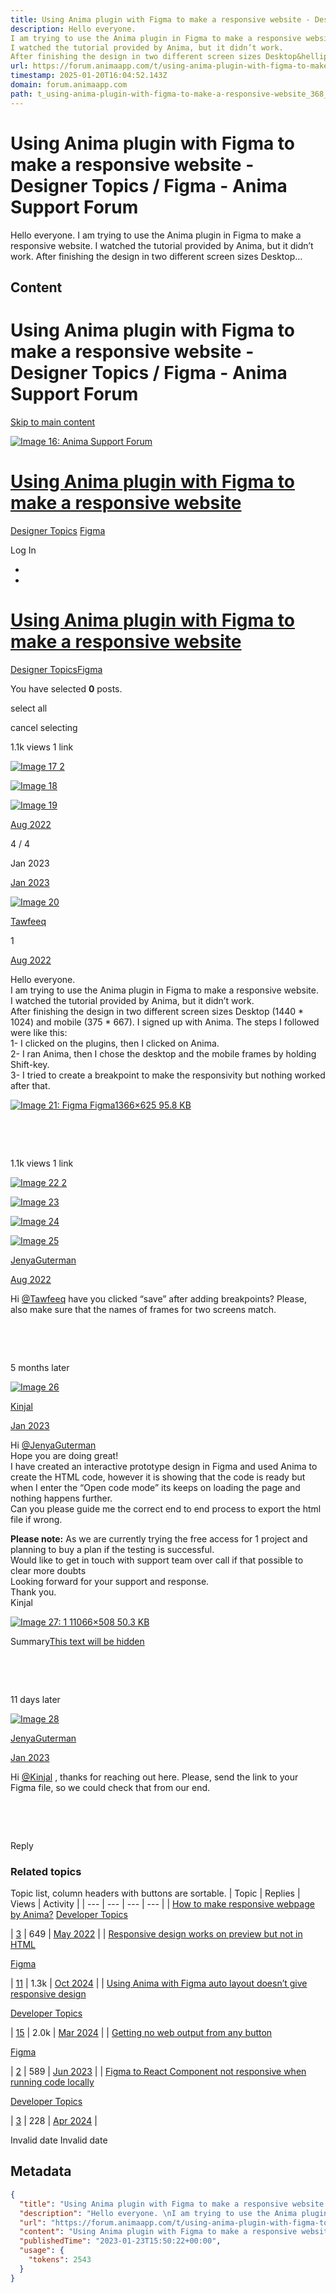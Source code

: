 ```yaml
---
title: Using Anima plugin with Figma to make a responsive website - Designer Topics / Figma - Anima Support Forum
description: Hello everyone. 
I am trying to use the Anima plugin in Figma to make a responsive website. 
I watched the tutorial provided by Anima, but it didn’t work. 
After finishing the design in two different screen sizes Desktop&hellip;
url: https://forum.animaapp.com/t/using-anima-plugin-with-figma-to-make-a-responsive-website/368/4
timestamp: 2025-01-20T16:04:52.143Z
domain: forum.animaapp.com
path: t_using-anima-plugin-with-figma-to-make-a-responsive-website_368_4
---
```


# Using Anima plugin with Figma to make a responsive website - Designer Topics / Figma - Anima Support Forum


Hello everyone. 
I am trying to use the Anima plugin in Figma to make a responsive website. 
I watched the tutorial provided by Anima, but it didn’t work. 
After finishing the design in two different screen sizes Desktop&hellip;


## Content

Using Anima plugin with Figma to make a responsive website - Designer Topics / Figma - Anima Support Forum
===============

                   

[Skip to main content](https://forum.animaapp.com/t/using-anima-plugin-with-figma-to-make-a-responsive-website/368/4#main-container)

[![Image 16: Anima Support Forum](https://canada1.discourse-cdn.com/flex029/uploads/animacommunity/original/1X/ba6542db3922f62cfa6411b88fdc4fbe9ef9d9af.png)](https://forum.animaapp.com/)

[Using Anima plugin with Figma to make a responsive website](https://forum.animaapp.com/t/using-anima-plugin-with-figma-to-make-a-responsive-website/368)
=========================================================================================================================================================

[Designer Topics](https://forum.animaapp.com/c/designers-topics/6) [Figma](https://forum.animaapp.com/c/designers-topics/figma/9)

Log In

*   ​
*   ​

[Using Anima plugin with Figma to make a responsive website](https://forum.animaapp.com/t/using-anima-plugin-with-figma-to-make-a-responsive-website/368)
=========================================================================================================================================================

[Designer Topics](https://forum.animaapp.com/c/designers-topics/6)[Figma](https://forum.animaapp.com/c/designers-topics/figma/9)

You have selected **0** posts.

select all

cancel selecting

1.1k views 1 link

 [![Image 17](https://yyz1.discourse-cdn.com/flex029/user_avatar/forum.animaapp.com/jenyaguterman/48/157_2.png) 2](https://forum.animaapp.com/u/JenyaGuterman "JenyaGuterman")

 [![Image 18](https://avatars.discourse-cdn.com/v4/letter/t/958977/48.png)](https://forum.animaapp.com/u/Tawfeeq "Tawfeeq")

 [![Image 19](https://avatars.discourse-cdn.com/v4/letter/k/85e7bf/48.png)](https://forum.animaapp.com/u/Kinjal "Kinjal")

[Aug 2022](https://forum.animaapp.com/t/using-anima-plugin-with-figma-to-make-a-responsive-website/368/1 "Jump to the first post")

4 / 4

Jan 2023

[Jan 2023](https://forum.animaapp.com/t/using-anima-plugin-with-figma-to-make-a-responsive-website/368/4)

[![Image 20](https://avatars.discourse-cdn.com/v4/letter/t/958977/48.png)](https://forum.animaapp.com/u/Tawfeeq)

[Tawfeeq](https://forum.animaapp.com/u/Tawfeeq)

1

[Aug 2022](https://forum.animaapp.com/t/using-anima-plugin-with-figma-to-make-a-responsive-website/368 "Post date")

Hello everyone.  
I am trying to use the Anima plugin in Figma to make a responsive website.  
I watched the tutorial provided by Anima, but it didn’t work.  
After finishing the design in two different screen sizes Desktop (1440 \* 1024) and mobile (375 \* 667). I signed up with Anima. The steps I followed were like this:  
1- I clicked on the plugins, then I clicked on Anima.  
2- I ran Anima, then I chose the desktop and the mobile frames by holding Shift-key.  
3- I tried to create a breakpoint to make the responsivity but nothing worked after that.

[![Image 21: Figma](https://canada1.discourse-cdn.com/flex029/uploads/animacommunity/optimized/1X/b33170c375dae3a25f61e79c0d2f4e60eae2a703_2_690x315.png) Figma1366×625 95.8 KB](https://canada1.discourse-cdn.com/flex029/uploads/animacommunity/original/1X/b33170c375dae3a25f61e79c0d2f4e60eae2a703.png "Figma")

  

​

​

1.1k views 1 link

 [![Image 22](https://yyz1.discourse-cdn.com/flex029/user_avatar/forum.animaapp.com/jenyaguterman/48/157_2.png) 2](https://forum.animaapp.com/u/JenyaGuterman "JenyaGuterman")

 [![Image 23](https://avatars.discourse-cdn.com/v4/letter/t/958977/48.png)](https://forum.animaapp.com/u/Tawfeeq "Tawfeeq")

 [![Image 24](https://avatars.discourse-cdn.com/v4/letter/k/85e7bf/48.png)](https://forum.animaapp.com/u/Kinjal "Kinjal")

[![Image 25](https://yyz1.discourse-cdn.com/flex029/user_avatar/forum.animaapp.com/jenyaguterman/48/157_2.png)](https://forum.animaapp.com/u/JenyaGuterman)

[JenyaGuterman](https://forum.animaapp.com/u/JenyaGuterman)

[Aug 2022](https://forum.animaapp.com/t/using-anima-plugin-with-figma-to-make-a-responsive-website/368/2 "Post date")

Hi [@Tawfeeq](https://forum.animaapp.com/u/tawfeeq) have you clicked “save” after adding breakpoints? Please, also make sure that the names of frames for two screens match.

  

​

​

5 months later

[![Image 26](https://avatars.discourse-cdn.com/v4/letter/k/85e7bf/48.png)](https://forum.animaapp.com/u/Kinjal)

[Kinjal](https://forum.animaapp.com/u/Kinjal)

[Jan 2023](https://forum.animaapp.com/t/using-anima-plugin-with-figma-to-make-a-responsive-website/368/3 "Post date")

Hi [@JenyaGuterman](https://forum.animaapp.com/u/jenyaguterman)  
Hope you are doing great!  
I have created an interactive prototype design in Figma and used Anima to create the HTML code, however it is showing that the code is ready but when I enter the “Open code mode” its keeps on loading the page and nothing happens further.  
Can you please guide me the correct end to end process to export the html file if wrong.

**Please note:** As we are currently trying the free access for 1 project and planning to buy a plan if the testing is successful.  
Would like to get in touch with support team over call if that possible to clear more doubts  
Looking forward for your support and response.  
Thank you.  
Kinjal

[![Image 27: 1](https://canada1.discourse-cdn.com/flex029/uploads/animacommunity/optimized/1X/f3d50c9fe236de1ba2fa1c649e6e97674f5d12a7_2_690x328.jpeg) 11066×508 50.3 KB](https://canada1.discourse-cdn.com/flex029/uploads/animacommunity/original/1X/f3d50c9fe236de1ba2fa1c649e6e97674f5d12a7.jpeg "1")

Summary[This text will be hidden](https://www.figma.com/file/24N1C90nIeifm0JEKTndQB/KR22050894_Cyber-Overview-Graphic?t=g2rcPCFIx6ofoEkI-1)

  

​

​

11 days later

[![Image 28](https://yyz1.discourse-cdn.com/flex029/user_avatar/forum.animaapp.com/jenyaguterman/48/157_2.png)](https://forum.animaapp.com/u/JenyaGuterman)

[JenyaGuterman](https://forum.animaapp.com/u/JenyaGuterman)

[Jan 2023](https://forum.animaapp.com/t/using-anima-plugin-with-figma-to-make-a-responsive-website/368/4 "Post date")

Hi [@Kinjal](https://forum.animaapp.com/u/kinjal) , thanks for reaching out here. Please, send the link to your Figma file, so we could check that from our end.

  

​

​

Reply

  

### Related topics

Topic list, column headers with buttons are sortable.
| Topic | Replies | Views | Activity |
| --- | --- | --- | --- |
| [How to make responsive webpage by Anima?](https://forum.animaapp.com/t/how-to-make-responsive-webpage-by-anima/245)
[Developer Topics](https://forum.animaapp.com/c/developer-topics/10)

 | [3](https://forum.animaapp.com/t/how-to-make-responsive-webpage-by-anima/245/1) | 649 | [May 2022](https://forum.animaapp.com/t/how-to-make-responsive-webpage-by-anima/245/4) |
| [Responsive design works on preview but not in HTML](https://forum.animaapp.com/t/responsive-design-works-on-preview-but-not-in-html/250)

[Figma](https://forum.animaapp.com/c/designers-topics/figma/9)

 | [11](https://forum.animaapp.com/t/responsive-design-works-on-preview-but-not-in-html/250/1) | 1.3k | [Oct 2024](https://forum.animaapp.com/t/responsive-design-works-on-preview-but-not-in-html/250/13) |
| [Using Anima with Figma auto layout doesn’t give responsive design](https://forum.animaapp.com/t/using-anima-with-figma-auto-layout-doesnt-give-responsive-design/552)

[Developer Topics](https://forum.animaapp.com/c/developer-topics/10)

 | [15](https://forum.animaapp.com/t/using-anima-with-figma-auto-layout-doesnt-give-responsive-design/552/1) | 2.0k | [Mar 2024](https://forum.animaapp.com/t/using-anima-with-figma-auto-layout-doesnt-give-responsive-design/552/16) |
| [Getting no web output from any button](https://forum.animaapp.com/t/getting-no-web-output-from-any-button/698)

[Figma](https://forum.animaapp.com/c/designers-topics/figma/9)

 | [2](https://forum.animaapp.com/t/getting-no-web-output-from-any-button/698/1) | 589 | [Jun 2023](https://forum.animaapp.com/t/getting-no-web-output-from-any-button/698/3) |
| [Figma to React Component not responsive when running code locally](https://forum.animaapp.com/t/figma-to-react-component-not-responsive-when-running-code-locally/1017)

[Developer Topics](https://forum.animaapp.com/c/developer-topics/10)

 | [3](https://forum.animaapp.com/t/figma-to-react-component-not-responsive-when-running-code-locally/1017/1) | 228 | [Apr 2024](https://forum.animaapp.com/t/figma-to-react-component-not-responsive-when-running-code-locally/1017/4) |

Invalid date Invalid date

## Metadata

```json
{
  "title": "Using Anima plugin with Figma to make a responsive website - Designer Topics / Figma - Anima Support Forum",
  "description": "Hello everyone. \nI am trying to use the Anima plugin in Figma to make a responsive website. \nI watched the tutorial provided by Anima, but it didn’t work. \nAfter finishing the design in two different screen sizes Desktop&hellip;",
  "url": "https://forum.animaapp.com/t/using-anima-plugin-with-figma-to-make-a-responsive-website/368/4",
  "content": "Using Anima plugin with Figma to make a responsive website - Designer Topics / Figma - Anima Support Forum\n===============\n\n                   \n\n[Skip to main content](https://forum.animaapp.com/t/using-anima-plugin-with-figma-to-make-a-responsive-website/368/4#main-container)\n\n[![Image 16: Anima Support Forum](https://canada1.discourse-cdn.com/flex029/uploads/animacommunity/original/1X/ba6542db3922f62cfa6411b88fdc4fbe9ef9d9af.png)](https://forum.animaapp.com/)\n\n[Using Anima plugin with Figma to make a responsive website](https://forum.animaapp.com/t/using-anima-plugin-with-figma-to-make-a-responsive-website/368)\n=========================================================================================================================================================\n\n[Designer Topics](https://forum.animaapp.com/c/designers-topics/6) [Figma](https://forum.animaapp.com/c/designers-topics/figma/9)\n\nLog In\n\n*   ​\n*   ​\n\n[Using Anima plugin with Figma to make a responsive website](https://forum.animaapp.com/t/using-anima-plugin-with-figma-to-make-a-responsive-website/368)\n=========================================================================================================================================================\n\n[Designer Topics](https://forum.animaapp.com/c/designers-topics/6)[Figma](https://forum.animaapp.com/c/designers-topics/figma/9)\n\nYou have selected **0** posts.\n\nselect all\n\ncancel selecting\n\n1.1k views 1 link\n\n [![Image 17](https://yyz1.discourse-cdn.com/flex029/user_avatar/forum.animaapp.com/jenyaguterman/48/157_2.png) 2](https://forum.animaapp.com/u/JenyaGuterman \"JenyaGuterman\")\n\n [![Image 18](https://avatars.discourse-cdn.com/v4/letter/t/958977/48.png)](https://forum.animaapp.com/u/Tawfeeq \"Tawfeeq\")\n\n [![Image 19](https://avatars.discourse-cdn.com/v4/letter/k/85e7bf/48.png)](https://forum.animaapp.com/u/Kinjal \"Kinjal\")\n\n[Aug 2022](https://forum.animaapp.com/t/using-anima-plugin-with-figma-to-make-a-responsive-website/368/1 \"Jump to the first post\")\n\n4 / 4\n\nJan 2023\n\n[Jan 2023](https://forum.animaapp.com/t/using-anima-plugin-with-figma-to-make-a-responsive-website/368/4)\n\n[![Image 20](https://avatars.discourse-cdn.com/v4/letter/t/958977/48.png)](https://forum.animaapp.com/u/Tawfeeq)\n\n[Tawfeeq](https://forum.animaapp.com/u/Tawfeeq)\n\n1\n\n[Aug 2022](https://forum.animaapp.com/t/using-anima-plugin-with-figma-to-make-a-responsive-website/368 \"Post date\")\n\nHello everyone.  \nI am trying to use the Anima plugin in Figma to make a responsive website.  \nI watched the tutorial provided by Anima, but it didn’t work.  \nAfter finishing the design in two different screen sizes Desktop (1440 \\* 1024) and mobile (375 \\* 667). I signed up with Anima. The steps I followed were like this:  \n1- I clicked on the plugins, then I clicked on Anima.  \n2- I ran Anima, then I chose the desktop and the mobile frames by holding Shift-key.  \n3- I tried to create a breakpoint to make the responsivity but nothing worked after that.\n\n[![Image 21: Figma](https://canada1.discourse-cdn.com/flex029/uploads/animacommunity/optimized/1X/b33170c375dae3a25f61e79c0d2f4e60eae2a703_2_690x315.png) Figma1366×625 95.8 KB](https://canada1.discourse-cdn.com/flex029/uploads/animacommunity/original/1X/b33170c375dae3a25f61e79c0d2f4e60eae2a703.png \"Figma\")\n\n  \n\n​\n\n​\n\n1.1k views 1 link\n\n [![Image 22](https://yyz1.discourse-cdn.com/flex029/user_avatar/forum.animaapp.com/jenyaguterman/48/157_2.png) 2](https://forum.animaapp.com/u/JenyaGuterman \"JenyaGuterman\")\n\n [![Image 23](https://avatars.discourse-cdn.com/v4/letter/t/958977/48.png)](https://forum.animaapp.com/u/Tawfeeq \"Tawfeeq\")\n\n [![Image 24](https://avatars.discourse-cdn.com/v4/letter/k/85e7bf/48.png)](https://forum.animaapp.com/u/Kinjal \"Kinjal\")\n\n[![Image 25](https://yyz1.discourse-cdn.com/flex029/user_avatar/forum.animaapp.com/jenyaguterman/48/157_2.png)](https://forum.animaapp.com/u/JenyaGuterman)\n\n[JenyaGuterman](https://forum.animaapp.com/u/JenyaGuterman)\n\n[Aug 2022](https://forum.animaapp.com/t/using-anima-plugin-with-figma-to-make-a-responsive-website/368/2 \"Post date\")\n\nHi [@Tawfeeq](https://forum.animaapp.com/u/tawfeeq) have you clicked “save” after adding breakpoints? Please, also make sure that the names of frames for two screens match.\n\n  \n\n​\n\n​\n\n5 months later\n\n[![Image 26](https://avatars.discourse-cdn.com/v4/letter/k/85e7bf/48.png)](https://forum.animaapp.com/u/Kinjal)\n\n[Kinjal](https://forum.animaapp.com/u/Kinjal)\n\n[Jan 2023](https://forum.animaapp.com/t/using-anima-plugin-with-figma-to-make-a-responsive-website/368/3 \"Post date\")\n\nHi [@JenyaGuterman](https://forum.animaapp.com/u/jenyaguterman)  \nHope you are doing great!  \nI have created an interactive prototype design in Figma and used Anima to create the HTML code, however it is showing that the code is ready but when I enter the “Open code mode” its keeps on loading the page and nothing happens further.  \nCan you please guide me the correct end to end process to export the html file if wrong.\n\n**Please note:** As we are currently trying the free access for 1 project and planning to buy a plan if the testing is successful.  \nWould like to get in touch with support team over call if that possible to clear more doubts  \nLooking forward for your support and response.  \nThank you.  \nKinjal\n\n[![Image 27: 1](https://canada1.discourse-cdn.com/flex029/uploads/animacommunity/optimized/1X/f3d50c9fe236de1ba2fa1c649e6e97674f5d12a7_2_690x328.jpeg) 11066×508 50.3 KB](https://canada1.discourse-cdn.com/flex029/uploads/animacommunity/original/1X/f3d50c9fe236de1ba2fa1c649e6e97674f5d12a7.jpeg \"1\")\n\nSummary[This text will be hidden](https://www.figma.com/file/24N1C90nIeifm0JEKTndQB/KR22050894_Cyber-Overview-Graphic?t=g2rcPCFIx6ofoEkI-1)\n\n  \n\n​\n\n​\n\n11 days later\n\n[![Image 28](https://yyz1.discourse-cdn.com/flex029/user_avatar/forum.animaapp.com/jenyaguterman/48/157_2.png)](https://forum.animaapp.com/u/JenyaGuterman)\n\n[JenyaGuterman](https://forum.animaapp.com/u/JenyaGuterman)\n\n[Jan 2023](https://forum.animaapp.com/t/using-anima-plugin-with-figma-to-make-a-responsive-website/368/4 \"Post date\")\n\nHi [@Kinjal](https://forum.animaapp.com/u/kinjal) , thanks for reaching out here. Please, send the link to your Figma file, so we could check that from our end.\n\n  \n\n​\n\n​\n\nReply\n\n  \n\n### Related topics\n\nTopic list, column headers with buttons are sortable.\n| Topic | Replies | Views | Activity |\n| --- | --- | --- | --- |\n| [How to make responsive webpage by Anima?](https://forum.animaapp.com/t/how-to-make-responsive-webpage-by-anima/245)\n[Developer Topics](https://forum.animaapp.com/c/developer-topics/10)\n\n | [3](https://forum.animaapp.com/t/how-to-make-responsive-webpage-by-anima/245/1) | 649 | [May 2022](https://forum.animaapp.com/t/how-to-make-responsive-webpage-by-anima/245/4) |\n| [Responsive design works on preview but not in HTML](https://forum.animaapp.com/t/responsive-design-works-on-preview-but-not-in-html/250)\n\n[Figma](https://forum.animaapp.com/c/designers-topics/figma/9)\n\n | [11](https://forum.animaapp.com/t/responsive-design-works-on-preview-but-not-in-html/250/1) | 1.3k | [Oct 2024](https://forum.animaapp.com/t/responsive-design-works-on-preview-but-not-in-html/250/13) |\n| [Using Anima with Figma auto layout doesn’t give responsive design](https://forum.animaapp.com/t/using-anima-with-figma-auto-layout-doesnt-give-responsive-design/552)\n\n[Developer Topics](https://forum.animaapp.com/c/developer-topics/10)\n\n | [15](https://forum.animaapp.com/t/using-anima-with-figma-auto-layout-doesnt-give-responsive-design/552/1) | 2.0k | [Mar 2024](https://forum.animaapp.com/t/using-anima-with-figma-auto-layout-doesnt-give-responsive-design/552/16) |\n| [Getting no web output from any button](https://forum.animaapp.com/t/getting-no-web-output-from-any-button/698)\n\n[Figma](https://forum.animaapp.com/c/designers-topics/figma/9)\n\n | [2](https://forum.animaapp.com/t/getting-no-web-output-from-any-button/698/1) | 589 | [Jun 2023](https://forum.animaapp.com/t/getting-no-web-output-from-any-button/698/3) |\n| [Figma to React Component not responsive when running code locally](https://forum.animaapp.com/t/figma-to-react-component-not-responsive-when-running-code-locally/1017)\n\n[Developer Topics](https://forum.animaapp.com/c/developer-topics/10)\n\n | [3](https://forum.animaapp.com/t/figma-to-react-component-not-responsive-when-running-code-locally/1017/1) | 228 | [Apr 2024](https://forum.animaapp.com/t/figma-to-react-component-not-responsive-when-running-code-locally/1017/4) |\n\nInvalid date Invalid date",
  "publishedTime": "2023-01-23T15:50:22+00:00",
  "usage": {
    "tokens": 2543
  }
}
```
